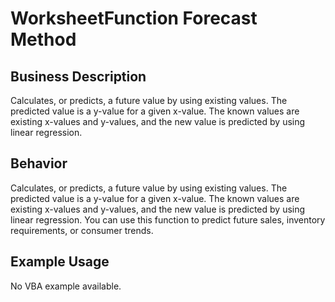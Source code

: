 # WorksheetFunction Forecast Method

## Business Description
Calculates, or predicts, a future value by using existing values. The predicted value is a y-value for a given x-value. The known values are existing x-values and y-values, and the new value is predicted by using linear regression.

## Behavior
Calculates, or predicts, a future value by using existing values. The predicted value is a y-value for a given x-value. The known values are existing x-values and y-values, and the new value is predicted by using linear regression. You can use this function to predict future sales, inventory requirements, or consumer trends.

## Example Usage
No VBA example available.